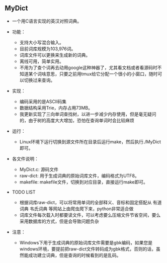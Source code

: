 MyDict
---------------------------------------

* 一个用C语言实现的英汉对照词典。

* 功能：    
    * 支持大小写混合输入。    
    * 目前词库规模为103,976词。   
    * 词库文件可以更换来生成新的词典。   
    * 离线可用，简单实用。   
    * 不用为了查个词再去动用google这种神器了，尤其看文档或者看源码时不知道某个词啥意思，只要之前用tmux给它分配一个很小的小窗口，随时可以切换过来查询。

* 实现：  
    * 编码采用的是ASCII码集
    * 数据结构采用Trie，内存占用73MB。
    * 我更新实现了三向单词查找树，以进一步减少内存使用，但是毫无疑问的，由于树的高度大大增加，恐怕在查询单词时会比较麻烦

* 运行：   
    * Linux环境下运行切换到源文件所在目录后运行make，然后执行./MyDict即可。

* 各文件说明：   
    * MyDict.c: 源码文件    
    * raw-dict: 用于生成词典的原始词库文件，编码格式为UTF8。   
    * makefile: makefile文件，切换到对应目录，直接运行make即可。   

* TODO LIST
    * 根据词库raw-dict，可以将常用单词的全部释义、音标和固定搭配从 有道词典 韦氏词典 等网站上由爬虫爬下来，python非常适合做
    * 词库文件每次载入时都要读文件，可以考虑要么压缩文件节省空间，要么采用数据库的方式，但是会导致问题负杂

* 注意：  
    * Windows下用于生成词典的原始词库文件需要是gbk编码，如果您是windows环境，要提前把raw-dict文件转码成为gbk格式，否则的话，虽然能成功建立词典，但是查询的时候看到的是乱码。

